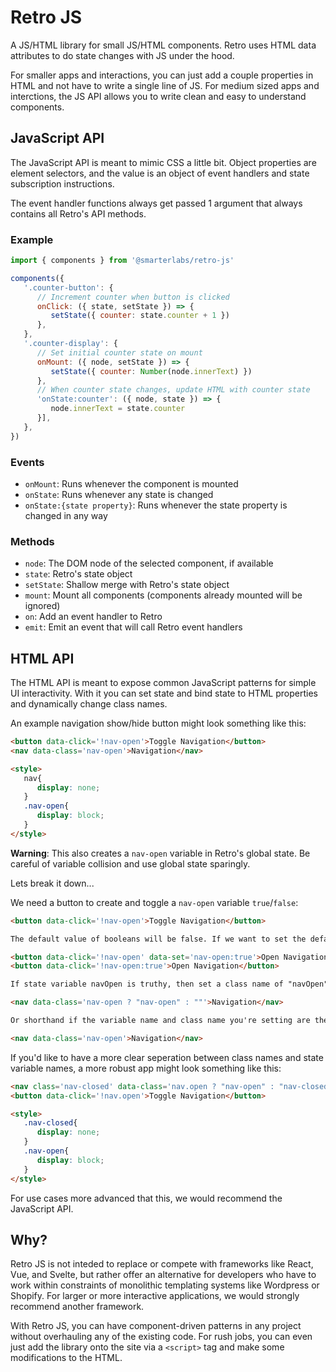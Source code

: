 # Retro JS

A JS/HTML library for small JS/HTML components. Retro uses HTML data attributes to do state changes with JS under the hood.

For smaller apps and interactions, you can just add a couple properties in HTML and not have to write a single line of JS. For medium sized apps and interctions, the JS API allows you to write clean and easy to understand components.

## JavaScript API

The JavaScript API is meant to mimic CSS a little bit. Object properties are element selectors, and the value is an object of event handlers and state subscription instructions.

The event handler functions always get passed 1 argument that always contains all Retro's API methods.

### Example

```js
import { components } from '@smarterlabs/retro-js'

components({
   '.counter-button': {
      // Increment counter when button is clicked
      onClick: ({ state, setState }) => {
         setState({ counter: state.counter + 1 })
      },
   },
   '.counter-display': {
      // Set initial counter state on mount
      onMount: ({ node, setState }) => {
         setState({ counter: Number(node.innerText) })
      },
      // When counter state changes, update HTML with counter state
      'onState:counter': ({ node, state }) => {
         node.innerText = state.counter
      }],
   },
})
```

### Events

- `onMount`: Runs whenever the component is mounted
- `onState`: Runs whenever any state is changed
- `onState:{state property}`: Runs whenever the state property is changed in any way


### Methods

- `node`: The DOM node of the selected component, if available
- `state`: Retro's state object
- `setState`: Shallow merge with Retro's state object
- `mount`: Mount all components (components already mounted will be ignored)
- `on`: Add an event handler to Retro
- `emit`: Emit an event that will call Retro event handlers

## HTML API

The HTML API is meant to expose common JavaScript patterns for simple UI interactivity. With it you can set state and bind state to HTML properties and dynamically change class names.

An example navigation show/hide button might look something like this:

```html
<button data-click='!nav-open'>Toggle Navigation</button>
<nav data-class='nav-open'>Navigation</nav>

<style>
   nav{
      display: none;
   }
   .nav-open{
      display: block;
   }
</style>
```

**Warning**: This also creates a `nav-open` variable in Retro's global state. Be careful of variable collision and use global state sparingly.

Lets break it down...

We need a button to create and toggle a `nav-open` variable `true`/`false`:

```html
<button data-click='!nav-open'>Toggle Navigation</button>

The default value of booleans will be false. If we want to set the default value to true, we can do this 2 ways:

<button data-click='!nav-open' data-set='nav-open:true'>Open Navigation</button>
<button data-click='!nav-open:true'>Open Navigation</button>
```

```html
If state variable navOpen is truthy, then set a class name of "navOpen", otherwise don't set a class name.

<nav data-class='nav-open ? "nav-open" : ""'>Navigation</nav>

Or shorthand if the variable name and class name you're setting are the same:

<nav data-class='nav-open'>Navigation</nav>
```

If you'd like to have a more clear seperation between class names and state variable names, a more robust app might look something like this:

```html
<nav class='nav-closed' data-class='nav.open ? "nav-open" : "nav-closed"'>Navigation</nav>
<button data-click='!nav.open'>Toggle Navigation</button>

<style>
   .nav-closed{
      display: none;
   }
   .nav-open{
      display: block;
   }
</style>
```

For use cases more advanced that this, we would recommend the JavaScript API.

## Why?

Retro JS is not inteded to replace or compete with frameworks like React, Vue, and Svelte, but rather offer an alternative for developers who have to work within constraints of monolithic templating systems like Wordpress or Shopify. For larger or more interactive applications, we would strongly recommend another framework.

With Retro JS, you can have component-driven patterns in any project without overhauling any of the existing code. For rush jobs, you can even just add the library onto the site via a `<script>` tag and make some modifications to the HTML.